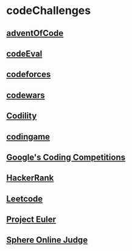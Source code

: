 # codeChallenges

## [adventOfCode](adventofcode/README.md)

## [codeEval](codeEval/README.md)

## [codeforces](codeforces/README.md)

## [codewars](codewars/README.md)

## [Codility](codility/README.md)

## [codingame](codingame/README.md)

## [Google's Coding Competitions](codingcompetitions/README.md)

## [HackerRank](hackerRank/README.md)

## [Leetcode](leetcode/README.md)

## [Project Euler](projectEuler/README.md)

## [Sphere Online Judge](spoj/README.md)